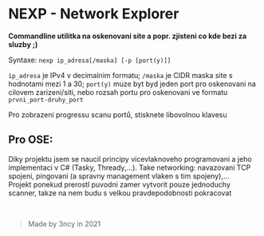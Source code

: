 # NEXP - Network Explorer

**Commandline utilitka na oskenovani site a popr. zjisteni co kde bezi za sluzby ;)**  

Syntaxe:
`nexp ip_adresa[/maska] [-p [port(y)]]`  

`ip_adresa` je IPv4 v decimalnim formatu;       `/maska` je CIDR maska site s hodnotami mezi 1 a 30;
`port(y)` muze byt byd jeden port pro oskenovani na cilovem zarizeni/siti,      nebo rozsah portu pro oskenovani ve formatu `prvni_port-druhy_port`  

Pro zobrazeni progressu scanu portů, stisknete libovolnou klavesu

## Pro OSE:

Diky projektu jsem se naucil principy vicevlaknoveho programovani a jeho implementaci v C# (Tasky, Thready,…). Take networking: navazovani TCP spojeni, pingovani (a spravny management vlaken s tim spojeny),…  
Projekt ponekud prerostl puvodni zamer vytvorit pouze jednoduchy scanner, takze na nem budu s velkou pravdepodobnosti pokracovat

<br>

> Made by 3ncy in 2021
